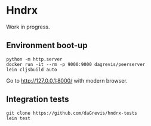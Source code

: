 # Hndrx

Work in progress.

## Environment boot-up

    python -m http.server
    docker run -it --rm -p 9000:9000 dagrevis/peerserver
    lein cljsbuild auto

Go to http://127.0.0.1:8000/ with modern browser.

## Integration tests

    git clone https://github.com/daGrevis/hndrx-tests
    lein test
